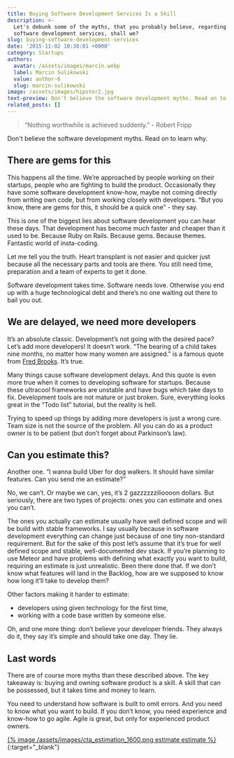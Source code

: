 ```yaml
---
title: Buying Software Development Services Is a Skill
description: >-
  Let's debunk some of the myths, that you probably believe, regarding buying
  software development services, shall we?
slug: buying-software-development-services
date: '2015-11-02 10:38:01 +0000'
category: Startups
authors:
  avatar: /assets/images/marcin.webp
  label: Marcin Sulikowski
  value: author-6
  slug: marcin-sulikowski
image: /assets/images/hipster2.jpg
text-preview: Don't believe the software development myths. Read on to learn why.
related_posts: []
---
```


> “Nothing worthwhile is achieved suddenly.” - Robert Fripp

Don't believe the software development myths. Read on to learn why.

## There are gems for this ##
This happens all the time. We’re approached by people working on their startups, people who are fighting to build the product. Occasionally they have some software development know-how, maybe not coming directly from writing own code, but from working closely with developers. “But you know, there are gems for this, it should be a quick one” - they say.

This is one of the biggest lies about software development you can hear these days. That development has become much faster and cheaper than it used to be. Because Ruby on Rails. Because gems. Because themes. Fantastic world of insta-coding.

Let me tell you the truth. Heart transplant is not easier and quicker just because all the necessary parts and tools are there. You still need time, preparation and a team of experts to get it done.

Software development takes time. Software needs love. Otherwise you end up with a huge technological debt and there’s no one waiting out there to bail you out.

## We are delayed, we need more developers ##
It’s an absolute classic. Development’s not going with the desired pace? Let’s add more developers! It doesn’t work. “The bearing of a child takes nine months, no matter how many women are assigned.” is a famous quote from [Fred Brooks](https://en.wikiquote.org/wiki/Fred_Brooks). It’s true.

Many things cause software development delays. And this quote is  even more true when it comes to developing software for startups. Because these ultracool frameworks are unstable and have bugs which take days to fix. Development tools are not mature or just broken. Sure, everything looks great in the “Todo list” tutorial, but the reality is hell.

Trying to speed up things by adding more developers is just a wrong cure. Team size is not the source of the problem. All you can do as a product owner is to be patient (but don’t forget about Parkinson’s law).

## Can you estimate this? ##
Another one. “I wanna build Uber for dog walkers. It should have similar features. Can you send me an estimate?”

No, we can’t. Or maybe we can, yes, it’s 2 gazzzzzzilioooon dollars. But seriously, there are two types of projects: ones you can estimate and ones you can’t.

The ones you actually can estimate usually have well defined scope and will be build with stable frameworks. I say usually because in software development everything can change just because of one tiny non-standard requirement. But for the sake of this post let’s assume that it’s true for well defined scope and stable, well-documented dev stack. If you’re planning to use Meteor and have problems with defining what exactly you want to build, requiring an estimate is just unrealistic. Been there done that. If we don’t know what features will land in the Backlog, how are we supposed to know how long it’ll take to develop them?

Other factors making it harder to estimate:
* developers using given technology for the first time,
* working with a code base written by someone else.

Oh, and one more thing: don’t believe your developer friends. They always do it, they say it’s simple and should take one day. They lie.

## Last words ##
There are of course more myths than these described above. The key takeaway is: buying and owning software product is a skill. A skill that can be possessed, but it takes time and money to learn.

You need to understand how software is built to omit errors. And you need to know what you want to build. If you don’t know, you need experience and know-how to go agile. Agile is great, but only for experienced product owners.

[{% image /assets/images/cta_estimation_1600.png estimate estimate %}](https://naturaily.com/get-an-estimate){:target="_blank"}
